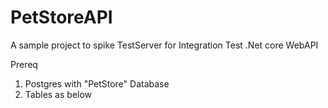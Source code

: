 # PetStoreAPI
A sample project to spike TestServer for Integration Test .Net core WebAPI


Prereq
1. Postgres with "PetStore" Database
2. Tables as below

